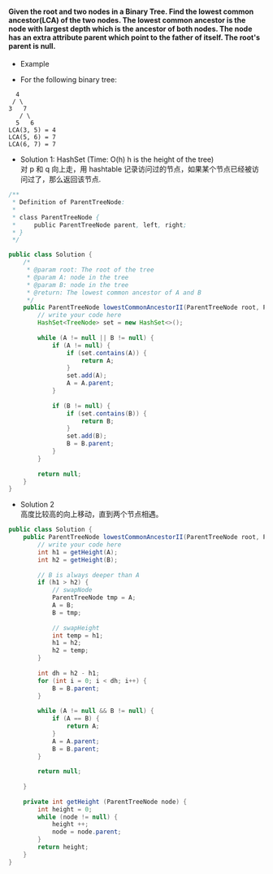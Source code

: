 #### Given the root and two nodes in a Binary Tree. Find the lowest common ancestor(LCA) of the two nodes. The lowest common ancestor is the node with largest depth which is the ancestor of both nodes. The node has an extra attribute parent which point to the father of itself. The root's parent is null.
* Example
- For the following binary tree:
```
  4
 / \
3   7
   / \
  5   6
LCA(3, 5) = 4
LCA(5, 6) = 7
LCA(6, 7) = 7  
```

* Solution 1: HashSet (Time: O(h) h is the height of the tree) <br>
对 p 和 q 向上走，用 hashtable 记录访问过的节点，如果某个节点已经被访问过了，那么返回该节点.
```java
/**
 * Definition of ParentTreeNode:
 * 
 * class ParentTreeNode {
 *     public ParentTreeNode parent, left, right;
 * }
 */

public class Solution {
    /*
     * @param root: The root of the tree
     * @param A: node in the tree
     * @param B: node in the tree
     * @return: The lowest common ancestor of A and B
     */
    public ParentTreeNode lowestCommonAncestorII(ParentTreeNode root, ParentTreeNode A, ParentTreeNode B) {
        // write your code here
        HashSet<TreeNode> set = new HashSet<>();
        
        while (A != null || B != null) {
            if (A != null) {
                if (set.contains(A)) {
                    return A;
                }
                set.add(A);
                A = A.parent;
            }
            
            if (B != null) {
                if (set.contains(B)) {
                    return B;
                }
                set.add(B);
                B = B.parent;
            }
        }
        
        return null;
    }
}
```

* Solution 2  <br>
高度比较高的向上移动，直到两个节点相遇。
```java
public class Solution {
    public ParentTreeNode lowestCommonAncestorII(ParentTreeNode root, ParentTreeNode A, ParentTreeNode B) {
        // write your code here
        int h1 = getHeight(A);
        int h2 = getHeight(B);
        
        // B is always deeper than A 
        if (h1 > h2) {  
            // swapNode
            ParentTreeNode tmp = A;
            A = B;
            B = tmp;
            
            // swapHeight
            int temp = h1;
            h1 = h2;
            h2 = temp; 
        }
        
        int dh = h2 - h1;
        for (int i = 0; i < dh; i++) {
            B = B.parent;
        }
        
        while (A != null && B != null) {
            if (A == B) {
                return A;
            }
            A = A.parent;
            B = B.parent;
        }
        
        return null;
        
    }
    
    private int getHeight (ParentTreeNode node) {
        int height = 0;
        while (node != null) {
            height ++;
            node = node.parent;
        }
        return height;
    }   
}
```
